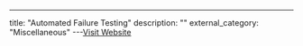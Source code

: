---
title: "Automated Failure Testing"
description: ""
external_category: "Miscellaneous"
---[Visit Website](https://netflixtechblog.com/automated-failure-testing-86c1b8bc841f)


